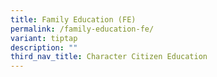 ```yaml
---
title: Family Education (FE)
permalink: /family-education-fe/
variant: tiptap
description: ""
third_nav_title: Character Citizen Education
---
```

